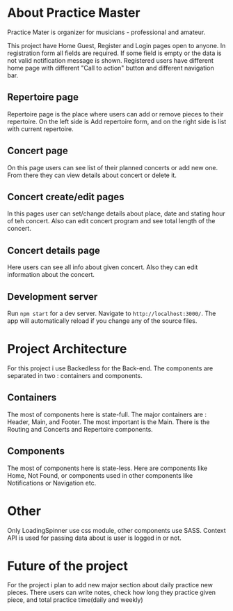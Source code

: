 # About Practice Master

Practice Mater is organizer for musicians - professional and amateur. 

This project have Home Guest, Register and Login  pages open to anyone.
In registration form all fields are required. If some field is empty or the data is not valid notification message is shown.
Registered users have different home page with different "Call to action" button and different navigation bar. 

## Repertoire page

Repertoire page is the place where users can add or remove pieces to their repertoire. On the left side is Add repertoire form, and on the right side is list with current repertoire.

## Concert page

On this page users can see list of their planned concerts or add new one. From there they can view details about concert or delete it.

## Concert create/edit pages

In this pages user can set/change details about place, date and stating hour of teh concert. Also can edit concert program and see total length of the concert.


## Concert details page

Here users can see all info about given concert. Also they can edit information about the concert.

## Development server

Run `npm start` for a dev server. Navigate to `http://localhost:3000/`. The app will automatically reload if you change any of the source files.

# Project Architecture

For this project i use Backedless for the Back-end.
The components are separated in two : containers and components.

## Containers
The most of components here is state-full.
The major containers are : Header, Main, and Footer.
The most important is the Main. There is the Routing and Concerts and Repertoire components.

## Components
The most of components here is state-less.
Here are components like Home, Not Found, or components used in other components like Notifications or Navigation etc.

# Other

Only LoadingSpinner use css module, other components use SASS.
Context API is used for passing data about is user is logged in or not.

# Future of the project

For the project i plan to add new major section about daily practice new pieces. There users can write notes, check how long they practice given piece, and total practice time(daily and weekly)





